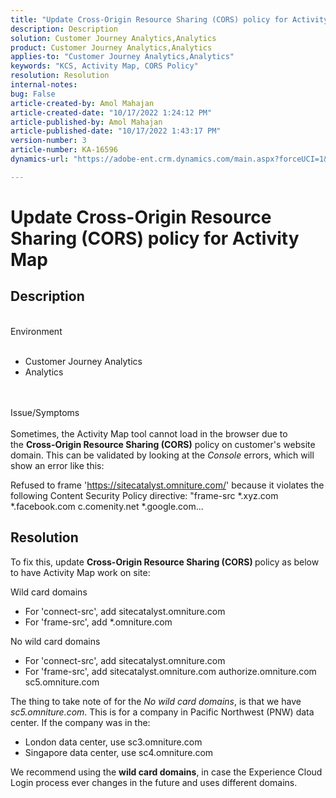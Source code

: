 ```yaml
---
title: "Update Cross-Origin Resource Sharing (CORS) policy for Activity Map"
description: Description
solution: Customer Journey Analytics,Analytics
product: Customer Journey Analytics,Analytics
applies-to: "Customer Journey Analytics,Analytics"
keywords: "KCS, Activity Map, CORS Policy"
resolution: Resolution
internal-notes: 
bug: False
article-created-by: Amol Mahajan
article-created-date: "10/17/2022 1:24:12 PM"
article-published-by: Amol Mahajan
article-published-date: "10/17/2022 1:43:17 PM"
version-number: 3
article-number: KA-16596
dynamics-url: "https://adobe-ent.crm.dynamics.com/main.aspx?forceUCI=1&pagetype=entityrecord&etn=knowledgearticle&id=36ee4cfc-1e4e-ed11-bba2-002248086cae"

---
```

# Update Cross-Origin Resource Sharing (CORS) policy for Activity Map

## Description

<br>Environment <br><br>
- Customer Journey Analytics
- Analytics

<br><br>Issue/Symptoms<br><br>
Sometimes, the Activity Map tool cannot load in the browser due to the <b>Cross-Origin Resource Sharing (CORS)</b> policy on customer's website domain. This can be validated by looking at the *Console* errors, which will show an error like this:

Refused to frame 'https://sitecatalyst.omniture.com/' because it violates the following Content Security Policy directive: "frame-src \*.xyz.com \*.facebook.com c.comenity.net \*.google.com...


## Resolution


To fix this, update <b>Cross-Origin Resource Sharing (CORS) </b>policy as below to have Activity Map work on site:

Wild card domains

- For 'connect-src', add sitecatalyst.omniture.com
- For 'frame-src', add \*.omniture.com


No wild card domains

- For 'connect-src', add sitecatalyst.omniture.com
- For 'frame-src', add sitecatalyst.omniture.com authorize.omniture.com sc5.omniture.com


The thing to take note of for the *No wild card domains*, is that we have *sc5.omniture.com*. This is for a company in Pacific Northwest (PNW) data center. If the company was in the:

- London data center, use sc3.omniture.com
- Singapore data center, use sc4.omniture.com


We recommend using the <b>wild card domains</b>, in case the Experience Cloud Login process ever changes in the future and uses different domains.

